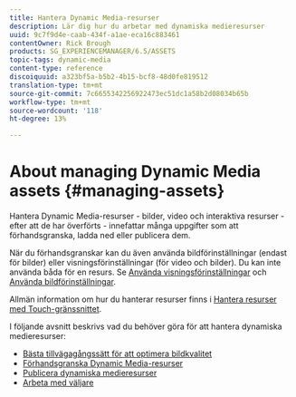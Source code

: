 ```yaml
---
title: Hantera Dynamic Media-resurser
description: Lär dig hur du arbetar med dynamiska medieresurser
uuid: 9c7f9d4e-caab-434f-a1ae-eca16c883461
contentOwner: Rick Brough
products: SG_EXPERIENCEMANAGER/6.5/ASSETS
topic-tags: dynamic-media
content-type: reference
discoiquuid: a323bf5a-b5b2-4b15-bcf8-48d0fe819512
translation-type: tm+mt
source-git-commit: 7c6655342256922473ec51dc1a58b2d08034b65b
workflow-type: tm+mt
source-wordcount: '118'
ht-degree: 13%

---
```



# About managing Dynamic Media assets {#managing-assets}

Hantera Dynamic Media-resurser - bilder, video och interaktiva resurser - efter att de har överförts - innefattar många uppgifter som att förhandsgranska, ladda ned eller publicera dem.

När du förhandsgranskar kan du även använda bildförinställningar (endast för bilder) eller visningsförinställningar (för video och bilder). Du kan inte använda båda för en resurs. Se [Använda visningsförinställningar](/help/assets/viewer-presets.md) och [Använda bildförinställningar](/help/assets/image-sets.md).

Allmän information om hur du hanterar resurser finns i [Hantera resurser med Touch-gränssnittet](/help/assets/managing-assets-touch-ui.md).

I följande avsnitt beskrivs vad du behöver göra för att hantera dynamiska medieresurser:

* [Bästa tillvägagångssätt för att optimera bildkvalitet](/help/assets/best-practices-for-optimizing-the-quality-of-your-images.md)
* [Förhandsgranska Dynamic Media-resurser](/help/assets/previewing-assets.md)
* [Publicera dynamiska medieresurser](/help/assets/publishing-dynamicmedia-assets.md)
* [Arbeta med väljare](/help/assets/working-with-selectors.md)

